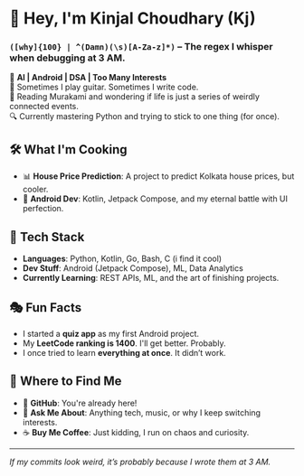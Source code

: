 # 👋 Hey, I'm Kinjal Choudhary (Kj)  

### `([why]{100} | ^(Damn)(\s)[A-Za-z]*)` – The regex I whisper when debugging at 3 AM.  

🚀 **AI | Android | DSA | Too Many Interests**  
🎸 Sometimes I play guitar. Sometimes I write code.  
📖 Reading Murakami and wondering if life is just a series of weirdly connected events.  
🔍 Currently mastering Python and trying to stick to one thing (for once).  

## 🛠 What I'm Cooking  
- 📊 **House Price Prediction**: A project to predict Kolkata house prices, but cooler.  
- 📱 **Android Dev**: Kotlin, Jetpack Compose, and my eternal battle with UI perfection.  

## 🤖 Tech Stack  
- **Languages**: Python, Kotlin, Go, Bash, C (i find it cool) 
- **Dev Stuff**: Android (Jetpack Compose), ML, Data Analytics  
- **Currently Learning**: REST APIs, ML, and the art of finishing projects.  

## 🎭 Fun Facts  
- I started a **quiz app** as my first Android project.  
- My **LeetCode ranking is 1400**. I'll get better. Probably.  
- I once tried to learn **everything at once**. It didn’t work.  

## 📡 Where to Find Me  
- 🔗 **GitHub**: You're already here!  
- 💬 **Ask Me About**: Anything tech, music, or why I keep switching interests.  
- ☕ **Buy Me Coffee**: Just kidding, I run on chaos and curiosity.  

---

_If my commits look weird, it’s probably because I wrote them at 3 AM._  
